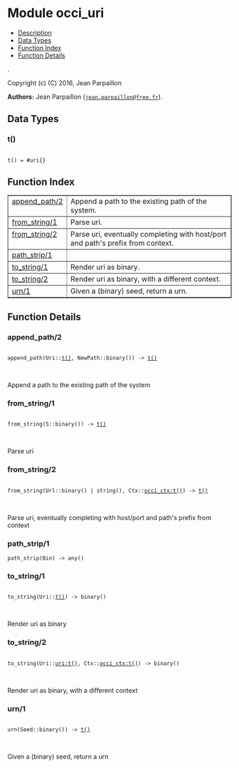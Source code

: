 

# Module occi_uri #
* [Description](#description)
* [Data Types](#types)
* [Function Index](#index)
* [Function Details](#functions)

.

Copyright (c) (C) 2016, Jean Parpaillon

__Authors:__ Jean Parpaillon ([`jean.parpaillon@free.fr`](mailto:jean.parpaillon@free.fr)).

<a name="types"></a>

## Data Types ##




### <a name="type-t">t()</a> ###


<pre><code>
t() = #uri{}
</code></pre>

<a name="index"></a>

## Function Index ##


<table width="100%" border="1" cellspacing="0" cellpadding="2" summary="function index"><tr><td valign="top"><a href="#append_path-2">append_path/2</a></td><td>Append a path to the existing path of the system.</td></tr><tr><td valign="top"><a href="#from_string-1">from_string/1</a></td><td>Parse uri.</td></tr><tr><td valign="top"><a href="#from_string-2">from_string/2</a></td><td>Parse uri, eventually completing with host/port and path's
prefix from context.</td></tr><tr><td valign="top"><a href="#path_strip-1">path_strip/1</a></td><td></td></tr><tr><td valign="top"><a href="#to_string-1">to_string/1</a></td><td>Render uri as binary.</td></tr><tr><td valign="top"><a href="#to_string-2">to_string/2</a></td><td>Render uri as binary, with a different context.</td></tr><tr><td valign="top"><a href="#urn-1">urn/1</a></td><td>Given a (binary) seed, return a urn.</td></tr></table>


<a name="functions"></a>

## Function Details ##

<a name="append_path-2"></a>

### append_path/2 ###

<pre><code>
append_path(Uri::<a href="#type-t">t()</a>, NewPath::binary()) -&gt; <a href="#type-t">t()</a>
</code></pre>
<br />

Append a path to the existing path of the system

<a name="from_string-1"></a>

### from_string/1 ###

<pre><code>
from_string(S::binary()) -&gt; <a href="#type-t">t()</a>
</code></pre>
<br />

Parse uri

<a name="from_string-2"></a>

### from_string/2 ###

<pre><code>
from_string(Url::binary() | string(), Ctx::<a href="occi_ctx.md#type-t">occi_ctx:t()</a>) -&gt; <a href="#type-t">t()</a>
</code></pre>
<br />

Parse uri, eventually completing with host/port and path's
prefix from context

<a name="path_strip-1"></a>

### path_strip/1 ###

`path_strip(Bin) -> any()`

<a name="to_string-1"></a>

### to_string/1 ###

<pre><code>
to_string(Uri::<a href="#type-t">t()</a>) -&gt; binary()
</code></pre>
<br />

Render uri as binary

<a name="to_string-2"></a>

### to_string/2 ###

<pre><code>
to_string(Uri::<a href="uri.md#type-t">uri:t()</a>, Ctx::<a href="occi_ctx.md#type-t">occi_ctx:t()</a>) -&gt; binary()
</code></pre>
<br />

Render uri as binary, with a different context

<a name="urn-1"></a>

### urn/1 ###

<pre><code>
urn(Seed::binary()) -&gt; <a href="#type-t">t()</a>
</code></pre>
<br />

Given a (binary) seed, return a urn

